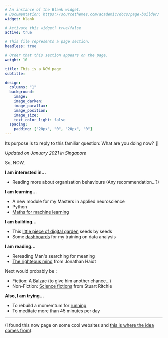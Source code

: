 ```yaml
---
# An instance of the Blank widget.
# Documentation: https://sourcethemes.com/academic/docs/page-builder/
widget: blank

# Activate this widget? true/false
active: true

# This file represents a page section.
headless: true

# Order that this section appears on the page.
weight: 10

title: This is a NOW page
subtitle: 

design:
  columns: "1"
  background:
    image: 
    image_darken: 
    image_parallax: 
    image_position: 
    image_size: 
    text_color_light: false
  spacing:
    padding: ["20px", "0", "20px", "0"]
---
```


Its purpose is to reply to this familiar question: What are you doing now? 🙂

_Updated on January 2021 in Singapore_


So, NOW, 

**I am interested in...**

- Reading more about organisation behaviours (Any recommendation...?)

**I am learning...**

- A new module for my Masters in applied neuroscience
- Python
- [Maths for machine learning](https://www.coursera.org/learn/linear-algebra-machine-learning)

**I am building...**

- This [little piece of digital garden](/explore) seeds by seeds
- Some [dashboards](https://tuyenshares.github.io/) for my training on data analysis

**I am reading...**

- Rereading Man's searching for meaning 
- [The righteous mind](https://www.goodreads.com/book/show/11324722-the-righteous-mind) from Jonathan Haidt

Next would probably be : 

- Fiction: A Balzac (to give him another chance...)
- Non-Fiction: [Science fictions](https://www.goodreads.com/book/show/52199285-science-fictions) from Stuart Ritchie


**Also, I am trying...**

- To rebuild a momemtum for [running](https://www.strava.com/athletes/tuyenmoves)
- To meditate more than 45 minutes per day


---


(I found this now page on some cool websites and [this is where the idea comes from](https://nownownow.com/about)).
